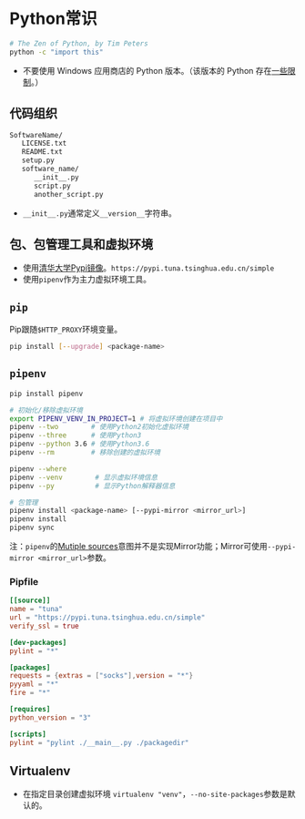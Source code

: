 # Python常识

```sh
# The Zen of Python, by Tim Peters
python -c "import this"
```

- 不要使用 Windows 应用商店的 Python 版本。（该版本的 Python 存在[一些限制](https://docs.python.org/3/using/windows.html#known-issues)。）

## 代码组织

```txt
SoftwareName/
   LICENSE.txt
   README.txt
   setup.py
   software_name/
      __init__.py
      script.py
      another_script.py
```

- `__init__.py`通常定义`__version__`字符串。

## 包、包管理工具和虚拟环境

- 使用[清华大学Pypi镜像](https://mirror.tuna.tsinghua.edu.cn/help/pypi/)。`https://pypi.tuna.tsinghua.edu.cn/simple`
- 使用`pipenv`作为主力虚拟环境工具。

## `pip`

Pip跟随`$HTTP_PROXY`环境变量。

```sh
pip install [--upgrade] <package-name>
```

## `pipenv`

```sh
pip install pipenv

# 初始化/移除虚拟环境
export PIPENV_VENV_IN_PROJECT=1 # 将虚拟环境创建在项目中
pipenv --two        # 使用Python2初始化虚拟环境
pipenv --three      # 使用Python3
pipenv --python 3.6 # 使用Python3.6
pipenv --rm         # 移除创建的虚拟环境

pipenv --where
pipenv --venv        # 显示虚拟环境信息
pipenv --py          # 显示Python解释器信息

# 包管理
pipenv install <package-name> [--pypi-mirror <mirror_url>]
pipenv install
pipenv sync
```

注：`pipenv`的[Mutiple sources](https://github.com/pypa/pipenv/issues/716)意图并不是实现Mirror功能；Mirror可使用`--pypi-mirror <mirror_url>`参数。

### Pipfile

```conf
[[source]]
name = "tuna"
url = "https://pypi.tuna.tsinghua.edu.cn/simple"
verify_ssl = true

[dev-packages]
pylint = "*"

[packages]
requests = {extras = ["socks"],version = "*"}
pyyaml = "*"
fire = "*"

[requires]
python_version = "3"

[scripts]
pylint = "pylint ./__main__.py ./packagedir"
```

## Virtualenv

- 在指定目录创建虚拟环境 `virtualenv "venv"`，`--no-site-packages`参数是默认的。

